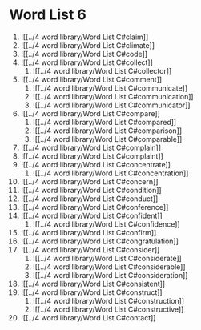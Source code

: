# Word List 6

1. ![[../4 word library/Word List C#claim]]
2. ![[../4 word library/Word List C#climate]]
3. ![[../4 word library/Word List C#code]]
4. ![[../4 word library/Word List C#collect]]
	1. ![[../4 word library/Word List C#collector]]
5. ![[../4 word library/Word List C#comment]]
	1. ![[../4 word library/Word List C#communicate]]
	6. ![[../4 word library/Word List C#communication]]
	7. ![[../4 word library/Word List C#communicator]]
6. ![[../4 word library/Word List C#compare]]
	1. ![[../4 word library/Word List C#compared]]
	2. ![[../4 word library/Word List C#comparison]]
	3. ![[../4 word library/Word List C#comparable]]
7. ![[../4 word library/Word List C#complain]]
8. ![[../4 word library/Word List C#complaint]]
9. ![[../4 word library/Word List C#concentrate]]
	1. ![[../4 word library/Word List C#concentration]]
10. ![[../4 word library/Word List C#concern]]
11. ![[../4 word library/Word List C#condition]]
12. ![[../4 word library/Word List C#conduct]]
13. ![[../4 word library/Word List C#conference]]
14. ![[../4 word library/Word List C#confident]]
	1. ![[../4 word library/Word List C#confidence]]
15. ![[../4 word library/Word List C#confirm]]
16. ![[../4 word library/Word List C#congratulation]]
17. ![[../4 word library/Word List C#consider]]
	1. ![[../4 word library/Word List C#considerate]]
	2. ![[../4 word library/Word List C#considerable]]
	3. ![[../4 word library/Word List C#consideration]]
18. ![[../4 word library/Word List C#consistent]]
19. ![[../4 word library/Word List C#construct]]
	1. ![[../4 word library/Word List C#construction]]
	2. ![[../4 word library/Word List C#constructive]]
20. ![[../4 word library/Word List C#contact]]
